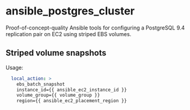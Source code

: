 # ansible_postgres_cluster

Proof-of-concept-quality Ansible tools for configuring a PostgreSQL
9.4 replication pair on EC2 using striped EBS volumes.

## Striped volume snapshots

Usage:

```yaml
  local_action: >
    ebs_batch_snapshot
	instance_id={{ ansible_ec2_instance_id }}
	volume_group={{ volume_group }}
	region={{ ansible_ec2_placement_region }}
```
